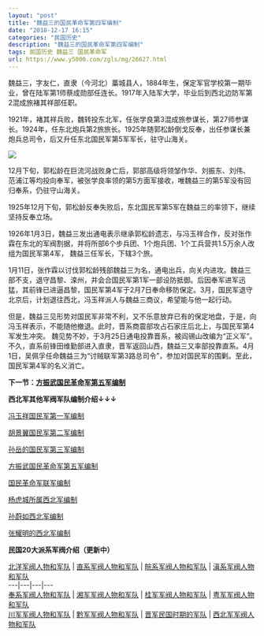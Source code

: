 ```yaml
---
layout: "post"
title: "魏益三的国民革命军第四军编制"
date: "2018-12-17 16:15"
categories: "民国历史"
description: "魏益三的国民革命军第四军编制"
tags: 民国历史 魏益三 国民革命军
url: https://www.y5000.com/zgls/mg/26627.html
---
```






魏益三，字友仁，直隶（今河北）藁城县人，1884年生，保定军官学校第一期毕业，曾在陆军第1师蔡成勋部任连长。1917年入陆军大学，毕业后到西北边防军第2混成旅褚其祥部任职。

1921年，褚其祥兵败，魏转投东北军，任张学良第3混成旅参谋长，第27师参谋长。1924年，任东北炮兵第2旅旅长。1925年随郭松龄倒戈反奉，出任参谋长兼炮兵总司令，后又升任东北国民军第5军军长，驻守山海关。

![](https://img.y5000.com/uploads/allimg/171212/8-1G21209593D20.jpg)

12月下旬，郭松龄在巨流河战败身亡后，郭部高级将领邹作华、刘振东、刘伟、范浦江等均投向奉军，被张学良率领的第5方面军接收，唯魏益三的第5军没有回归奉系，仍驻守山海关。

1925年12月下旬，郭松龄反奉失败后，东北国民军第5军在魏益三的率领下，继续坚持反奉立场。

1926年1月3日，魏益三发出通电表示继承郭松龄遗志，与冯玉祥合作，反对张作霖在东北的军阀割据，并将所部6个步兵团、1个炮兵团、1个工兵营共1.5万余人改组为国民军第4军，
魏益三任军长，下辖3个旅。

1月11日，张作霖以讨伐郭松龄残部魏益三为名，通电出兵，向关内进攻。魏益三部不支，退守昌黎、滦州，并会合国民军第1军一部设防抵御。后因奉军进军迅猛，其前锋已进逼昌黎，国民军第4军于2月7日奉命移防保定。3月，国民军退守北京后，计划退往西北，冯玉祥派人与魏益三商议，希望能与他一起行动。

但是，魏益三见形势对国民军非常不利，又不乐意放弃已有的保定地盘，于是，向冯玉祥表示，不能随他撤退。此时，晋系商震部攻占石家庄后北上，与国民军第4军发生冲突。
魏见势不妙，于3月25日通电投靠晋系，被阎锡山改编为“正义军”。不久，直系前锋田维勤部进入直隶，晋军返回山西，魏益三又率部投靠直系。4月1日，吴佩孚任命魏益三为“讨贼联军第3路总司令”，参加对国民军的围剿。至此，国民军第4军的名义消亡。

**下一节：[方振武国民革命军第五军编制](https://www.y5000.com/zgls/mg/26628.html)**

**西北军其他军阀军队编制介绍↓↓↓**

[ 冯玉祥国民军第一军编制](https://www.y5000.com/zgls/mg/26622.html)

[胡景翼国民军第二军编制](https://www.y5000.com/zgls/mg/26624.html)

[孙岳的国民军第三军编制](https://www.y5000.com/zgls/mg/26625.html)

[方振武国民革命军第五军编制](https://www.y5000.com/zgls/mg/26628.html)

[国民革命军联军编制](https://www.y5000.com/zgls/mg/26629.html)

[杨虎城所属西北军编制](https://www.y5000.com/zgls/mg/26630.html)

[孙蔚如西北军编制](https://www.y5000.com/zgls/mg/26631.html)

[张耀明的西北军编制](https://www.y5000.com/zgls/mg/26632.html)

**民国20大派系军阀介绍（更新中）**

[ 北洋军阀人物和军队](https://www.y5000.com/zgls/mrzj/26568.html) |
[直系军阀人物和军队](https://www.y5000.com/zgls/mrzj/26575.html) |
[皖系军阀人物和军队](https://www.y5000.com/zgls/mrzj/26571.html) |
[滇系军阀人物和军队](https://www.y5000.com/zgls/mrzj/26581.html)  
---|---|---|---  
[奉系军阀人物和军队](https://www.y5000.com/zgls/mrzj/26579.html) |
[湘军军阀人物和军队](https://www.y5000.com/zgls/mrzj/26593.html) |
[桂军军阀人物和军队](https://www.y5000.com/zgls/mg/26600.html) |
[粤军军阀人物和军队](https://www.y5000.com/zgls/mg/26605.html)  
[川军军阀人物和军队](https://www.y5000.com/zgls/mrzj/26585.html) |
[黔军军阀人物和军队](https://www.y5000.com/zgls/mg/26608.html) |
[晋军民国时期的军队](https://www.y5000.com/zgls/mg/26610.html) |
[西北军军阀人物和军队](https://www.y5000.com/zgls/mg/26635.html)
